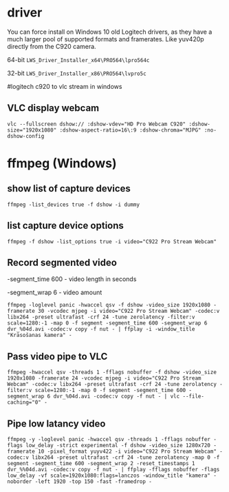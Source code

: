 # driver

You can force install on Windows 10 old Logitech drivers, as they have a much larger pool of supported formats and framerates. Like yuv420p directly from the C920 camera.

64-bit
```LWS_Driver_Installer_x64\PRO564\lpro564c```

32-bit
```LWS_Driver_Installer_x86\PRO564\lvpro5c```


#logitech c920 to vlc stream in windows
## VLC display webcam

```
vlc --fullscreen dshow:// :dshow-vdev="HD Pro Webcam C920" :dshow-size="1920x1080" :dshow-aspect-ratio=16\:9 :dshow-chroma="MJPG" :no-dshow-config
```

# ffmpeg (Windows)
## show list of capture devices

```
ffmpeg -list_devices true -f dshow -i dummy
```

## list capture device options

```
ffmpeg -f dshow -list_options true -i video="C922 Pro Stream Webcam"
```

## Record segmented video
-segment_time 600 - video length in seconds

-segment_wrap 6 - video amount

```
ffmpeg -loglevel panic -hwaccel qsv -f dshow -video_size 1920x1080 -framerate 30 -vcodec mjpeg -i video="C922 Pro Stream Webcam" -codec:v libx264 -preset ultrafast -crf 24 -tune zerolatency -filter:v scale=1280:-1 -map 0 -f segment -segment_time 600 -segment_wrap 6 dvr_%04d.avi -codec:v copy -f nut - | ffplay -i -window_title "Krāsošanas kamera" -
```

## Pass video pipe to VLC

```
ffmpeg -hwaccel qsv -threads 1 -fflags nobuffer -f dshow -video_size 1920x1080 -framerate 24 -vcodec mjpeg -i video="C922 Pro Stream Webcam" -codec:v libx264 -preset ultrafast -crf 24 -tune zerolatency -filter:v scale=1280:-1 -map 0 -f segment -segment_time 600 -segment_wrap 6 dvr_%04d.avi -codec:v copy -f nut - | vlc --file-caching="0" -
```

## Pipe low latancy video
```
ffmpeg -y -loglevel panic -hwaccel qsv -threads 1 -fflags nobuffer -flags low_delay -strict experimental -f dshow -video_size 1280x720 -framerate 10 -pixel_format yuyv422 -i video="C922 Pro Stream Webcam" -codec:v libx264 -preset ultrafast -crf 24 -tune zerolatency -map 0 -f segment -segment_time 600 -segment_wrap 2 -reset_timestamps 1 dvr_%%04d.avi -codec:v copy -f nut - | ffplay -fflags nobuffer -flags low_delay -vf scale=1920x1080:flags=lanczos -window_title "kamera" -noborder -left 1920 -top 150 -fast -framedrop -
```